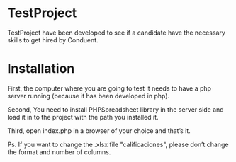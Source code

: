 # TestProject
TestProject have been developed to see if a candidate have the necessary skills to get hired by Conduent.

# Installation
First, the computer where you are going to test it needs to have a php server running (because it has been developed in php).

Second, You need to install PHPSpreadsheet library in the server side and load it in to the project with the path you installed it.

Third, open index.php in a browser of your choice and that’s it.

Ps. If you want to change the .xlsx file "calificaciones", please don’t change the format and number of columns.
